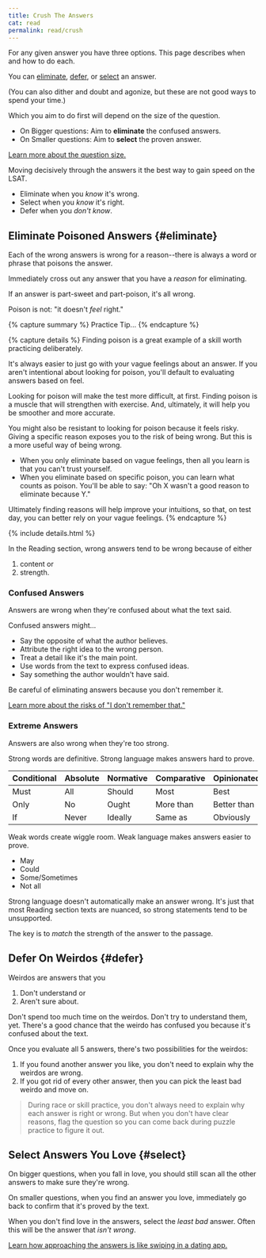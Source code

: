 ```yaml
---
title: Crush The Answers
cat: read
permalink: read/crush
---
```


For any given answer you have three options. This page describes when and how to do each. 

You can [eliminate](#eliminate), [defer](#defer), or [select](#select) an answer. 

(You can also dither and doubt and agonize, but these are not good ways to spend your time.)

Which you aim to do first will depend on the size of the question.
- On Bigger questions: Aim to **eliminate** the confused answers.
- On Smaller questions: Aim to **select** the proven answer.

[Learn more about the question size.][size]

Moving decisively through the answers it the best way to gain speed on the LSAT.
- Eliminate when you *know* it's wrong.
- Select when you *know* it's right.
- Defer when you *don't know*.

## Eliminate Poisoned Answers {#eliminate}

Each of the wrong answers is wrong for a reason--there is always a word or phrase that poisons the answer. 

Immediately cross out any answer that you have a *reason* for eliminating.

If an answer is part-sweet and part-poison, it's all wrong.

Poison is not: "it doesn't *feel* right."

{% capture summary %}
Practice Tip...
{% endcapture %}

{% capture details %}
Finding poison is a great example of a skill worth practicing deliberately.

It's always easier to just go with your vague feelings about an answer. If you aren't intentional about looking for poison, you'll default to evaluating answers based on feel.

Looking for poison will make the test more difficult, at first. Finding poison is a muscle that will strengthen with exercise. And, ultimately, it will help you be smoother and more accurate.

You might also be resistant to looking for poison because it feels risky. Giving a specific reason exposes you to the risk of being wrong. But this is a more useful way of being wrong. 

- When you only eliminate based on vague feelings, then all you learn is that you can't trust yourself. 
- When you eliminate based on specific poison, you can learn what counts as poison. You'll be able to say: "Oh X wasn't a good reason to eliminate because Y."

Ultimately finding reasons will help improve your intuitions, so that, on test day, you can better rely on your vague feelings.
{% endcapture %}

{% include details.html %}

In the Reading section, wrong answers tend to be wrong because of either

1. content or
2. strength.

### Confused Answers

Answers are wrong when they're confused about what the text said.

Confused answers might...

- Say the opposite of what the author believes.
- Attribute the right idea to the wrong person.
- Treat a detail like it's the main point.
- Use words from the text to express confused ideas.
- Say something the author wouldn't have said.

Be careful of eliminating answers because you don't remember it.

[Learn more about the risks of "I don't remember that."][remember]

### Extreme Answers

Answers are also wrong when they're too strong.

Strong words are definitive. Strong language makes answers hard to prove.

Conditional | Absolute | Normative | Comparative | Opinionated
-- | -- | -- | -- | --
Must | All | Should | Most | Best
Only | No | Ought | More than | Better than
If | Never | Ideally | Same as | Obviously

Weak words create wiggle room. Weak language makes answers easier to prove.

- May
- Could
- Some/Sometimes
- Not all

Strong language doesn't automatically make an answer wrong. It's just that most Reading section texts are nuanced, so strong statements tend to be unsupported.

The key is to *match* the strength of the answer to the passage. 

## Defer On Weirdos {#defer}

Weirdos are answers that you 

1. Don't understand or
2. Aren't sure about.

Don't spend too much time on the weirdos. Don't try to understand them, yet. There's a good chance that the weirdo has confused you because it's confused about the text.

Once you evaluate all 5 answers, there's two possibilities for the weirdos:

1. If you found another answer you like, you don't need to explain why the weirdos are wrong.
2. If you got rid of every other answer, then you can pick the least bad weirdo and move on. 

> During race or skill practice, you don't always need to explain why each answer is right or wrong. But when you don't have clear reasons, flag the question so you can come back during puzzle practice to figure it out.

## Select Answers You Love {#select}

On bigger questions, when you fall in love, you should still scan all the other answers to make sure they're wrong.

On smaller questions, when you find an answer you love, immediately go back to confirm that it's proved by the text.

When you don't find love in the answers, select the *least bad* answer. Often this will be the answer that *isn't wrong*. 

[Learn how approaching the answers is like swiping in a dating app.][swipe]

[size]: size.html
[swipe]: swipe.html
[remember]: remember.html
